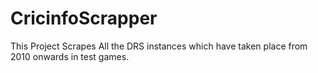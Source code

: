 # CricinfoScrapper
This Project Scrapes All the DRS instances which have taken place from 2010 onwards in test games.
